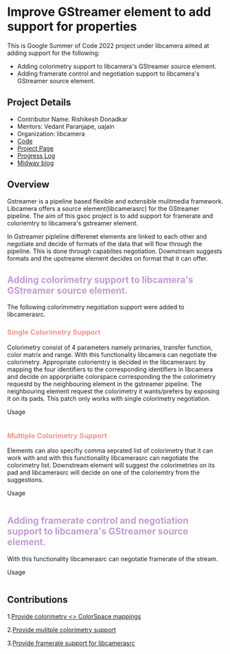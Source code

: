 # Improve GStreamer element to add support for properties

This is Google Summer of Code 2022 project under libcamera aimed at adding support for the following:

* Adding colorimetry support to libcamera's GStreamer source element.
* Adding framerate control and negotiation support to libcamera's GStreamer source element.

## Project Details
* Contributor Name: Rishikesh Donadkar
* Mentors: Vedant Paranjape, uajain
* Organization: libcamera
* [Code](https://git.libcamera.org/libcamera/libcamera.git/)
* [Project Page](https://summerofcode.withgoogle.com/programs/2022/projects/WyqdLcia)
* [Progress Log](/gsoc/home)
* [Midway blog](/midway_blog/home)

## Overview

Gstreamer is a pipeline based flexible and extensible mulitmedia framework. Libcamera offers a source element(libcamerasrc) for the GStreamer pipeline. The aim of this gsoc project is to add support for framerate and coloriemtry to libcamera's gstreamer element.

In Gstreamer pipleline differenet elements are linked to each other and negotiate and decide of formats of the data that will flow through the pipeline. This is done through capablites negotiation. Downstream suggests formats and the upstreame element decides on format that it can offer. 

## <span style="color:#C39BD3 "> Adding colorimetry support to libcamera's GStreamer source element. </span>
 The following colorimmetry negotiation support were added to libcamerasrc.
### <span style="color:#F1948A "> Single Colorimetry Support </span>

Colorimetry consist of 4 parameters namely primaries, transfer function, color matrix and range. With this functionality libcamera can negotiate the colorimetry. Appropriate coloriemtry is decided in the libcamerasrc by mapping the four identifiers to the corresponding identifiers in libcamera and decide on apporprialte colorspace corresponding the the colorimetry requestd by the neighbouring element in the gstreamer pipeline. The neighbouring element request the colorimetry it wants/prefers by exposing it on its pads. This patch only works with single colorimetry negotiation.

Usage
```

```
### <span style="color:#F1948A "> Multiple Colorimetry Support </span>

Elements can also specifiy comma seprated list of colorimetry that it can work with and with this functionality libcamerasrc can negotiate the colorimetry list. Downstream element will suggest the colorimetries on its pad and libcamerasrc will decide on one of the coloriemtry from the suggestions.

Usage
```

```
## <span style="color:#C39BD3 "> Adding framerate control and negotiation support to libcamera's GStreamer source element. </span>

With this functionality libcamerasrc can negotatie framerate of the stream.

Usage
```

```
## Contributions
1.[Provide colorimetry <> ColorSpace mappings](https://git.libcamera.org/libcamera/libcamera.git/commit/?id=fc9783acc6083a59fae8bca1ce49635e59afa355)

2.[Provide mulitple colorimetry support](https://patchwork.libcamera.org/patch/17174/)

3.[Provide framerate support for libcamerasrc]()
